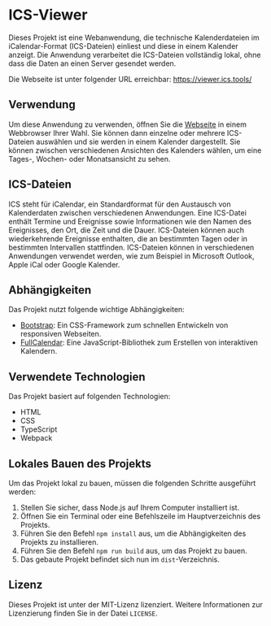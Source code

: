 # ICS-Viewer

Dieses Projekt ist eine Webanwendung, die technische Kalenderdateien im iCalendar-Format (ICS-Dateien) einliest und diese in einem Kalender anzeigt. Die Anwendung verarbeitet die ICS-Dateien vollständig lokal, ohne dass die Daten an einen Server gesendet werden.

Die Webseite ist unter folgender URL erreichbar: https://viewer.ics.tools/

## Verwendung

Um diese Anwendung zu verwenden, öffnen Sie die [Webseite](https://viewer.ics.tools/) in einem Webbrowser Ihrer Wahl. Sie können dann einzelne oder mehrere ICS-Dateien auswählen und sie werden in einem Kalender dargestellt. Sie können zwischen verschiedenen Ansichten des Kalenders wählen, um eine Tages-, Wochen- oder Monatsansicht zu sehen.

## ICS-Dateien

ICS steht für iCalendar, ein Standardformat für den Austausch von Kalenderdaten zwischen verschiedenen Anwendungen. Eine ICS-Datei enthält Termine und Ereignisse sowie Informationen wie den Namen des Ereignisses, den Ort, die Zeit und die Dauer. ICS-Dateien können auch wiederkehrende Ereignisse enthalten, die an bestimmten Tagen oder in bestimmten Intervallen stattfinden. ICS-Dateien können in verschiedenen Anwendungen verwendet werden, wie zum Beispiel in Microsoft Outlook, Apple iCal oder Google Kalender.

## Abhängigkeiten

Das Projekt nutzt folgende wichtige Abhängigkeiten:

- [Bootstrap](https://getbootstrap.com/): Ein CSS-Framework zum schnellen Entwickeln von responsiven Webseiten.
- [FullCalendar](https://fullcalendar.io/): Eine JavaScript-Bibliothek zum Erstellen von interaktiven Kalendern.

## Verwendete Technologien

Das Projekt basiert auf folgenden Technologien:

- HTML
- CSS
- TypeScript
- Webpack

## Lokales Bauen des Projekts

Um das Projekt lokal zu bauen, müssen die folgenden Schritte ausgeführt werden:

1. Stellen Sie sicher, dass Node.js auf Ihrem Computer installiert ist.
2. Öffnen Sie ein Terminal oder eine Befehlszeile im Hauptverzeichnis des Projekts.
3. Führen Sie den Befehl `npm install` aus, um die Abhängigkeiten des Projekts zu installieren.
4. Führen Sie den Befehl `npm run build` aus, um das Projekt zu bauen.
5. Das gebaute Projekt befindet sich nun im `dist`-Verzeichnis.

## Lizenz

Dieses Projekt ist unter der MIT-Lizenz lizenziert. Weitere Informationen zur Lizenzierung finden Sie in der Datei `LICENSE`.
